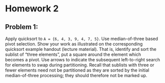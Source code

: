 # Homework 2

## Problem 1:

Apply quicksort	to `A = {6, 4, 3, 9, 4, 7, 5}`. Use median-of-three based pivot selection. Show your work as illustrated on the corresponding quicksort example handout (lecture material). That is, identify and sort the sublist of “three elements”, put a square around the element which becomes a pivot. Use arrows to indicate the subsequent left-to-right search for elements to swap during partitioning. Recall that sublists with three or fewer elements need not be partitioned as they are sorted by the initial median-of-three processing; they should therefore not be marked up.	
